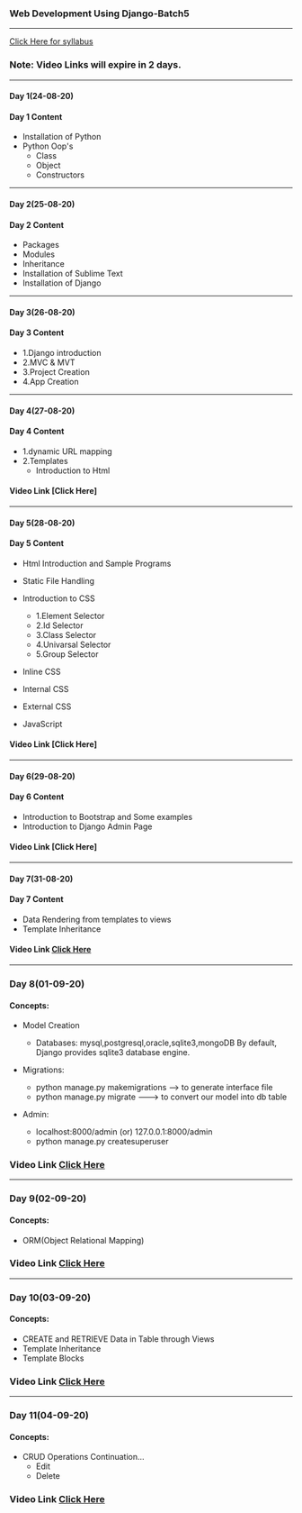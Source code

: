 ### Web Development Using Django-Batch5
____

[Click Here for syllabus](https://drive.google.com/file/d/1OnBUWHxKIa0ixTU8uKrWTGCE7HB3PbGl/view)

### Note: Video Links will expire in 2 days.
____
#### Day 1(24-08-20)
#### Day 1 Content
- Installation of Python
- Python Oop's
  - Class
  - Object
  - Constructors

___

#### Day 2(25-08-20)
#### Day 2 Content
- Packages
- Modules
- Inheritance
- Installation of Sublime Text
- Installation of Django


____

#### Day 3(26-08-20)
#### Day 3 Content

- 1.Django introduction
- 2.MVC & MVT
- 3.Project Creation
- 4.App Creation
____
#### Day 4(27-08-20)
#### Day 4 Content
- 1.dynamic URL mapping
- 2.Templates
  - Introduction to Html

#### Video Link [Click Here]
____
#### Day 5(28-08-20)
#### Day 5 Content
- Html Introduction and Sample Programs
- Static File Handling
- Introduction to CSS
  - 1.Element Selector
  - 2.Id Selector
  - 3.Class Selector
  - 4.Univarsal Selector
  - 5.Group Selector


- Inline CSS

- Internal CSS

- External CSS

- JavaScript

#### Video Link [Click Here]
____
#### Day 6(29-08-20)
#### Day 6 Content
- Introduction to Bootstrap and Some examples
- Introduction to Django Admin Page

#### Video Link [Click Here]

____
#### Day 7(31-08-20)
#### Day 7 Content
- Data Rendering from templates to views
- Template Inheritance

#### Video Link [Click Here](https://transcripts.gotomeeting.com/#/s/5446ed4ab799893f6e55f761b5ff9cf8921ffdde5216794b9a5b2a7be5c5e0e7)
______

### Day 8(01-09-20)
#### Concepts:

- Model Creation
  - Databases:
    mysql,postgresql,oracle,sqlite3,mongoDB
    By default, Django provides sqlite3 database engine.

- Migrations:

  - python manage.py makemigrations --> to generate interface file
  - python manage.py migrate ---> to convert our model into db table

- Admin:
  - localhost:8000/admin (or) 127.0.0.1:8000/admin
  - python manage.py createsuperuser

### Video Link [Click Here](https://transcripts.gotomeeting.com/#/s/b0270590c7cb0a78ec5a25df106c7a376433d9f0572a07533ed8b06879810b5f)
____

### Day 9(02-09-20)
#### Concepts:
- ORM(Object Relational Mapping)

### Video Link [Click Here](https://transcripts.gotomeeting.com/#/s/d8df10eae0165c2d489413c4da02f3a421b267e931e1066bf116349861b21e53)

____
### Day 10(03-09-20)
#### Concepts:
- CREATE and RETRIEVE Data in Table through Views
- Template Inheritance
- Template Blocks
### Video Link [Click Here](https://transcripts.gotomeeting.com/#/s/921a2358e0dbedbd7aaf1db83d94fba95f2b2eab6001ab6a5fb01599dffc61a7)
______
### Day 11(04-09-20)
#### Concepts:
- CRUD Operations Continuation...
  - Edit
  - Delete
### Video Link [Click Here]()


